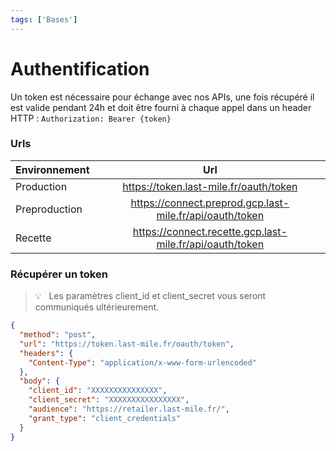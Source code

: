 ```yaml
---
tags: ['Bases']
---
```


# Authentification

Un token est nécessaire pour échange avec nos APIs, une fois récupéré il est valide pendant 24h et doit être fourni à chaque appel dans un header HTTP : `Authorization: Bearer {token}`

### Urls

| Environnement |                             Url                            |
| ------------- | :--------------------------------------------------------: |
| Production    |          <https://token.last-mile.fr/oauth/token>          |
| Preproduction | <https://connect.preprod.gcp.last-mile.fr/api/oauth/token> |
| Recette       | <https://connect.recette.gcp.last-mile.fr/api/oauth/token> |

### Récupérer un token

<!-- theme: info -->

> 💡     Les paramètres client_id et client_secret vous seront communiqués ultérieurement.

```json http
{
  "method": "post",
  "url": "https://token.last-mile.fr/oauth/token",
  "headers": {
    "Content-Type": "application/x-www-form-urlencoded"
  },
  "body": {
    "client_id": "XXXXXXXXXXXXXXX",
    "client_secret": "XXXXXXXXXXXXXXXX",
    "audience": "https://retailer.last-mile.fr/",
    "grant_type": "client_credentials"
  }
}
```
